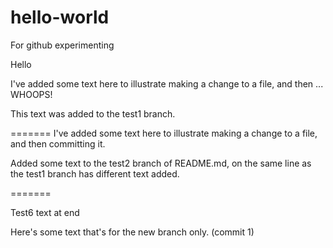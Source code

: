 # hello-world
For github experimenting

Hello

I've added some text here to illustrate making a change to a file, and then ... WHOOPS!

This text was added to the test1 branch.

=======
I've added some text here to illustrate making a change to a file, and then committing it.

Added some text to the test2 branch of README.md, on the same line as the test1 branch has different text added.

=======

Test6 text at end

Here's some text that's for the new branch only. (commit 1)